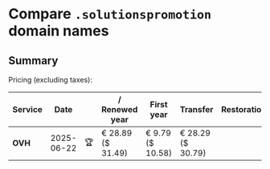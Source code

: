 # Compare `.solutionspromotion` domain names

## Summary

Pricing (excluding taxes):

| Service | Date |  | / Renewed year | First year | Transfer | Restoration |
|--|--|--|--|--|--|--|
| **OVH** | 2025-06-22 | 🏆 | € 28.89<br>($ 31.49) | € 9.79<br>($ 10.58) | € 28.29<br>($ 30.79) |  |
